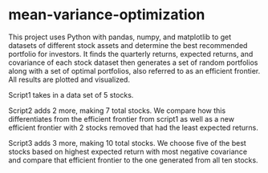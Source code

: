 # mean-variance-optimization
This project uses Python with pandas, numpy, and matplotlib to get datasets of different stock assets and determine the best recommended portfolio for investors. It finds the quarterly returns, expected returns, and covariance of each stock dataset then generates a set of random portfolios along with a set of optimal portfolios, also referred to as an efficient frontier. All results are plotted and visualized.

Script1 takes in a data set of 5 stocks.

Script2 adds 2 more, making 7 total stocks. We compare how this differentiates from the efficient frontier from script1 as well as a new efficient frontier with 2 stocks removed that had the least expected returns.

Script3 adds 3 more, making 10 total stocks. We choose five of the best stocks based on highest expected return with most negative covariance and compare that efficient frontier to the one generated from all ten stocks.
